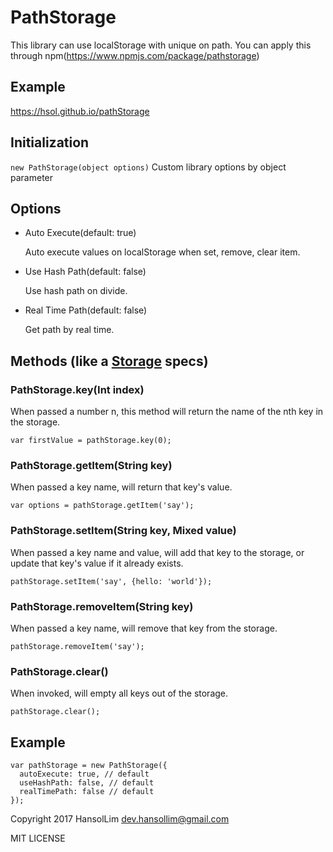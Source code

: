 # PathStorage
This library can use localStorage with unique on path.
You can apply this through npm(https://www.npmjs.com/package/pathstorage)

## Example

https://hsol.github.io/pathStorage

## Initialization
`new PathStorage(object options)`
Custom library options by object parameter

## Options
- Auto Execute(default: true)

   Auto execute values on localStorage when set, remove, clear item.

- Use Hash Path(default: false)

   Use hash path on divide.

- Real Time Path(default: false)

   Get path by real time.

## Methods (like a [Storage](https://developer.mozilla.org/ko/docs/Web/API/Storage) specs)
### PathStorage.key(Int index)
When passed a number n, this method will return the name of the nth key in the storage.

`var firstValue = pathStorage.key(0);`
                    
### PathStorage.getItem(String key)
When passed a key name, will return that key's value.

`var options = pathStorage.getItem('say');`
                    
### PathStorage.setItem(String key, Mixed value)
When passed a key name and value, will add that key to the storage, or update that key's value if it already exists.

`pathStorage.setItem('say', {hello: 'world'});`
                    
### PathStorage.removeItem(String key)
When passed a key name, will remove that key from the storage.

`pathStorage.removeItem('say');`
                    
### PathStorage.clear()
When invoked, will empty all keys out of the storage.

`pathStorage.clear();`

## Example

```
var pathStorage = new PathStorage({
  autoExecute: true, // default
  useHashPath: false, // default
  realTimePath: false // default
});
```

Copyright 2017 HansolLim <dev.hansollim@gmail.com>

MIT LICENSE
